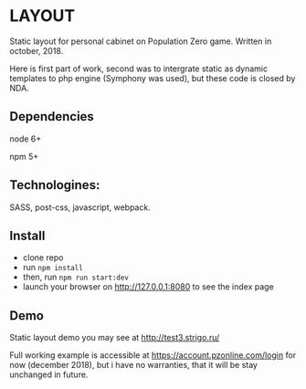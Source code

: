 # LAYOUT
 
Static layout for personal cabinet on Population Zero game. Written in october, 2018.

Here is first part of work, second was to intergrate static as dynamic templates to php engine (Symphony was used), 
but these code is closed by NDA. 

## Dependencies

node 6+

npm 5+

## Technologines:

SASS, post-css, javascript, webpack.

## Install

* clone repo
* run `npm install`
* then, run `npm run start:dev`
* launch your browser on http://127.0.0.1:8080 to see the index page

## Demo

Static layout demo you may see at http://test3.strigo.ru/

Full working example is accessible at https://account.pzonline.com/login for now (december 2018), but i have no 
warranties, that it will be stay unchanged in future.
